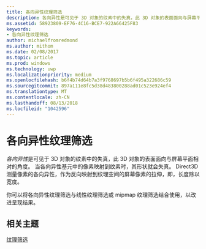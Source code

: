 ```yaml
---
title: 各向异性纹理筛选
description: 各向异性是可见于 3D 对象的纹素中的失真，此 3D 对象的表面面向与屏幕平面相对的角度。 当各向异性基元中的像素映射到纹素时，其形状就会失真。
ms.assetid: 58923809-EF76-4C16-BCE7-922A66425F83
keywords:
- 各向异性纹理筛选
author: michaelfromredmond
ms.author: mithom
ms.date: 02/08/2017
ms.topic: article
ms.prod: windows
ms.technology: uwp
ms.localizationpriority: medium
ms.openlocfilehash: b6f4b74d64b7a3f9768697b5b6f495a322686c59
ms.sourcegitcommit: 897a111e8fc5d38d483800288ad01c523e924ef4
ms.translationtype: MT
ms.contentlocale: zh-CN
ms.lasthandoff: 08/13/2018
ms.locfileid: "1042596"
---
```

# <a name="anisotropic-texture-filtering"></a>各向异性纹理筛选


*各向异性*是可见于 3D 对象的纹素中的失真，此 3D 对象的表面面向与屏幕平面相对的角度。 当各向异性基元中的像素映射到纹素时，其形状就会失真。 Direct3D 测量像素的各向异性，作为反向映射到纹理空间的屏幕像素的拉伸，即，长度除以宽度。

你可以将各向异性纹理筛选与线性纹理筛选或 mipmap 纹理筛选结合使用，以改进呈现结果。

## <a name="span-idrelated-topicsspanrelated-topics"></a><span id="related-topics"></span>相关主题


[纹理筛选](texture-filtering.md)

 

 




